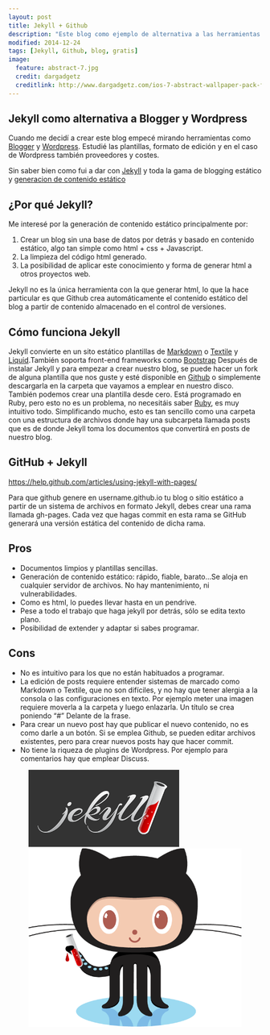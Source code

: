 ```yaml
---
layout: post
title: Jekyll + Github
description: "Este blog como ejemplo de alternativa a las herramientas de blogging tradicionales, Wordpress, Blogger..."
modified: 2014-12-24
tags: [Jekyll, Github, blog, gratis]
image:
  feature: abstract-7.jpg
  credit: dargadgetz
  creditlink: http://www.dargadgetz.com/ios-7-abstract-wallpaper-pack-for-iphone-5-and-ipod-touch-retina/
---
```


 

## Jekyll como alternativa a Blogger y Wordpress

Cuando me decidí a crear este blog empecé mirando herramientas como [Blogger](https://www.blogger.com/) y [Wordpress](https://wordpress.org/). Estudié las plantillas, formato de edición y en el caso de Wordpress también proveedores y costes.


Sin saber bien como fui a dar con [Jekyll](https://jekyllrb.com/) y toda la gama de blogging estático y [generacion de contenido estático](https://www.staticgen.com/)

## ¿Por qué Jekyll?
Me interesé por la generación de contenido estático principalmente por:

1.  Crear un blog sin una base de datos por detrás y basado en contenido estático, algo tan simple como html + css + Javascript.
2.  La limpieza del código html generado. 
3.  La posibilidad de aplicar este conocimiento y forma de generar html a otros proyectos web.

Jekyll no es la única herramienta con la que generar html, lo que la hace particular es que Github crea automáticamente el contenido estático del blog a partir de contenido almacenado en el control de versiones. 

## Cómo funciona Jekyll
Jekyll convierte en un sito estático plantillas de [Markdown](https://es.wikipedia.org/wiki/Markdown) o [Textile](https://en.wikipedia.org/wiki/Textile_(markup_language)) y [Liquid](http://liquidmarkup.org/).También soporta front-end frameworks como [Bootstrap](http://getbootstrap.com/)
Después de instalar Jekyll y para empezar a crear nuestro blog, se puede hacer un fork de alguna plantilla que nos guste y esté disponible en [Github](http://jekyllthemes.org/) o simplemente descargarla en la carpeta que vayamos a emplear en nuestro disco.
También podemos crear una plantilla desde cero.
Está programado en Ruby, pero esto no es un problema, no necesitáis saber [Ruby](http://rubyonrails.org/), es muy intuitivo todo.
Simplificando mucho, esto es tan sencillo como una carpeta con una estructura de archivos donde hay una subcarpeta llamada posts que es de donde Jekyll toma los documentos que convertirá en posts de nuestro blog.

## GitHub + Jekyll

https://help.github.com/articles/using-jekyll-with-pages/

Para que github genere en username.github.io tu blog o sitio estático a partir de un sistema de archivos en formato Jekyll, debes crear una rama llamada gh-pages. Cada vez que hagas commit en esta rama se GitHub generará una versión estática del contenido de dicha rama.

## Pros
* Documentos limpios y plantillas sencillas.
* Generación de contenido estático: rápido, fiable, barato…Se aloja en cualquier servidor de archivos. No hay mantenimiento, ni vulnerabilidades.
* Como es html, lo puedes llevar hasta en un pendrive.
* Pese a todo el trabajo que haga jekyll por detrás, sólo se edita texto plano.
* Posibilidad de extender y adaptar si sabes programar.

## Cons
* No es intuitivo para los que no están habituados a programar.
* La edición de posts requiere entender sistemas de marcado como Markdown o Textile, que no son difíciles, y no hay que tener alergia a la consola o las configuraciones en texto. Por ejemplo meter una imagen requiere moverla a la carpeta y luego enlazarla. Un título se crea poniendo “#” Delante de la frase.
* Para crear un nuevo post hay que publicar el nuevo contenido, no es como darle a un botón. Si se emplea Github, se pueden editar archivos existentes, pero para crear nuevos posts hay que hacer commit.
* No tiene la riqueza de plugins de Wordpress. Por ejemplo para comentarios hay que emplear Discuss.

<figure class="half">
  <img src="/images/20151214Jekyll/jekyll-logo.png" alt="Logo Jekyll">
  <img src="/images/20151214Jekyll/octojekyll.png" alt="Logo Github + Jekyll">
    
</figure>